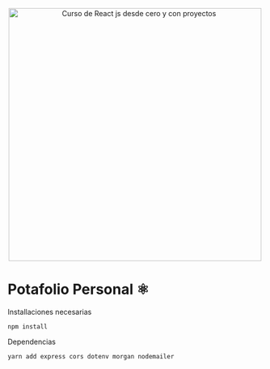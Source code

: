 <div align="center">

<img alt="Curso de React js desde cero y con proyectos" src="![portada](.portafolio-dev28/client/src/images/mailz.jpg)
" width="500" />

</div>


# Potafolio Personal ⚛️

Installaciones necesarias

```
npm install
```
Dependencias 

```
yarn add express cors dotenv morgan nodemailer
```
